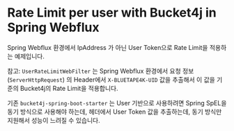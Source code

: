 # Rate Limit per user with Bucket4j in Spring Webflux

Spring Webflux 환경에서 IpAddress 가 아닌 User Token으로 Rate Limit을 적용하는 예제입니다.

참고: `UserRateLimitWebFilter` 는 Spring Webflux 환경에서 요청 정보 (`ServerHttpRequest`) 의 Header에서 `X-BLUETAPE4K-UID` 값을 추출해서
이 값을 기준의 Bucket4j의 Rate Limit을 적용합니다.

기존 `bucket4j-spring-boot-starter` 는 User 기반으로 사용하려면 Spring SpEL을 동기 방식으로 사용해야 하는데,
헤더에서 User Token 값을 추출하는데, 동기 방식만 지원해서 성능이 느려질 수 있습니다.
